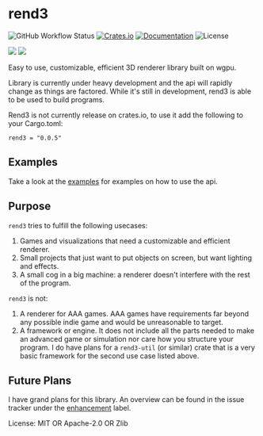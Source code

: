 # rend3

![GitHub Workflow Status](https://img.shields.io/github/workflow/status/BVE-Reborn/rend3/CI)
[![Crates.io](https://img.shields.io/crates/v/rend3)](https://crates.io/crates/rend3)
[![Documentation](https://docs.rs/rend3/badge.svg)](https://docs.rs/rend3)
![License](https://img.shields.io/crates/l/rend3)

![](examples/scene-viewer/scifi-base.jpg)
![](examples/scene-viewer/screenshot.jpg)

Easy to use, customizable, efficient 3D renderer library built on wgpu.

Library is currently under heavy development and the api will rapidly change
as things are factored. While it's still in development, rend3 is able to be
used to build programs.

Rend3 is not currently release on crates.io, to use it add the following
to your Cargo.toml:

```
rend3 = "0.0.5"
```

## Examples

Take a look at the [examples] for examples on how to use the api.

[examples]: https://github.com/BVE-Reborn/rend3/tree/trunk/examples

## Purpose

`rend3` tries to fulfill the following usecases:
 1. Games and visualizations that need a customizable and efficient renderer.
 2. Small projects that just want to put objects on screen, but want lighting and effects.
 3. A small cog in a big machine: a renderer doesn't interfere with the rest of the program.

`rend3` is not:
 1. A renderer for AAA games. AAA games have requirements far beyond any possible indie game and would be unreasonable to target.
 2. A framework or engine. It does not include all the parts needed to make an advanced game or simulation nor care how you structure
    your program. I do have plans for a `rend3-util` (or similar) crate that is a very basic framework for the second use case listed above.

## Future Plans

I have grand plans for this library. An overview can be found in the issue tracker
under the [enhancement] label.

[enhancement]: https://github.com/BVE-Reborn/rend3/labels/enhancement

License: MIT OR Apache-2.0 OR Zlib
